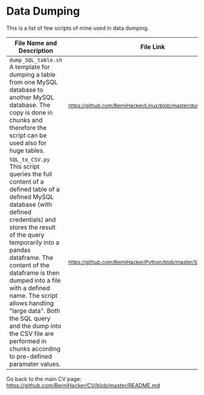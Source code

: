 # Data Dumping

This is a list of few scripts of mine used in data dumping.

File Name and Description                                             | File Link   
--------------------------------------------------------------------- | ----------
<code>dump_SQL_table.sh</code> A template for dumping a table from one MySQL database to another MySQL database. The copy is done in chunks and therefore the script can be used also for huge tables. | <sub>https://github.com/BerniHacker/Linux/blob/master/dump_SQL_table.sh</sub>
<code>SQL_to_CSV.py</code> This script queries the full content of a defined table of a defined MySQL database (with defined credentials) and stores the result of the query temporarily into a pandas dataframe. The content of the dataframe is then dumped into a file with a defined name. The script allows handling "large data". Both the SQL query and the dump into the CSV file are performed in chunks according to pre-defined paramater values. | <sub>https://github.com/BerniHacker/Python/blob/master/SQL_to_CSV.py</sub>

Go back to the main CV page: https://github.com/BerniHacker/CV/blob/master/README.md
